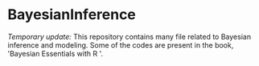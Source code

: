 # BayesianInference
*Temporary update:* This repository contains many file related to Bayesian inference and modeling. Some of the codes are present in the book, 'Bayesian Essentials with R '. 

